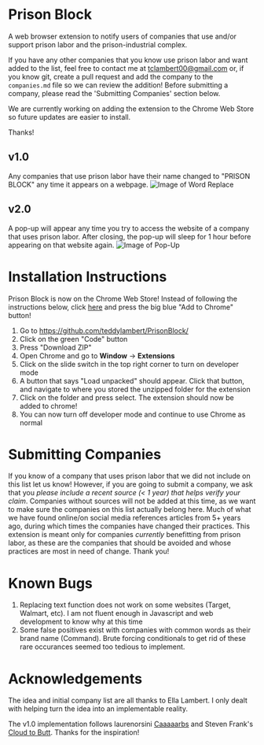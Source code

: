 # Prison Block
A web browser extension to notify users of companies that use and/or support prison labor and the prison-industrial complex.

If you have any other companies that you know use prison labor and want added to the list, feel free to contact me at tclambert00@gmail.com or, if you know git, create a pull request and add the company to the `companies.md` file so we can review the addition! Before submitting a company, please read the 'Submitting Companies' section below.

We are currently working on adding the extension to the Chrome Web Store so future updates are easier to install.

Thanks!

## v1.0
Any companies that use prison labor have their name changed to "PRISON BLOCK" any time it appears on a webpage.
![Image of Word Replace](icons/wordReplace.png)

## v2.0
A pop-up will appear any time you try to access the website of a company that uses prison labor. After closing, the pop-up will sleep for 1 hour before appearing on that website again.
![Image of Pop-Up](icons/popup.png)


# Installation Instructions
Prison Block is now on the Chrome Web Store! Instead of following the instructions below, click [here](https://chrome.google.com/webstore/detail/prison-block/ppgdmnahhmhfblhipocnflhfhhllgbfl) and press the big blue "Add to Chrome" button!

1. Go to https://github.com/teddylambert/PrisonBlock/
2. Click on the green "Code" button
3. Press "Download ZIP"
2. Open Chrome and go to **Window** -> **Extensions**
3. Click on the slide switch in the top right corner to turn on developer mode
4. A button that says "Load unpacked" should appear. Click that button, and navigate to where you stored the unzipped folder for the extension
5. Click on the folder and press select. The extension should now be added to chrome!
6. You can now turn off developer mode and continue to use Chrome as normal

# Submitting Companies
If you know of a company that uses prison labor that we did not include on this list let us know! However, if you are going to submit a company, we ask that you *please include a recent source (< 1 year) that helps verify your claim*. Companies without sources will not be added at this time, as we want to make sure the companies on this list actually belong here. Much of what we have found online/on social media references articles from 5+ years ago, during which times the companies have changed their practices. This extension is meant only for companies *_currently_* benefitting from prison labor, as these are the companies that should be avoided and whose practices are most in need of change. Thank you!

# Known Bugs
1. Replacing text function does not work on some websites (Target, Walmart, etc). I am not fluent enough in Javascript and web development to know why at this time
2. Some false positives exist with companies with common words as their brand name (Command). Brute forcing conditionals to get rid of these rare occurances seemed too tedious to implement.

# Acknowledgements
The idea and initial company list are all thanks to Ella Lambert. I only dealt with helping turn the idea into an implementable reality.

The v1.0 implementation follows laurenorsini [Caaaaarbs](https://github.com/laurenorsini/caaaaarbs) and Steven Frank's [Cloud to Butt](https://github.com/panicsteve/cloud-to-butt). Thanks for the inspiration! 
